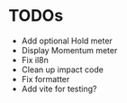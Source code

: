 # TODOs

- Add optional Hold meter
- Display Momentum meter
- Fix il8n
- Clean up impact code
- Fix formatter
- Add vite for testing?
